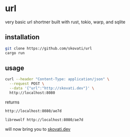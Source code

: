 # url
very basic url shortner built with rust, tokio, warp, and sqlite

## installation
```sh
git clone https://github.com/skovati/url
cargo run
```

## usage
```sh
curl --header "Content-Type: application/json" \
  --request POST \
  --data '{"url":"http://skovati.dev"}' \
  http://localhost:8080
```
returns
```sh
http://localhost:8080/ae7d
```
```sh
librewolf http://localhost:8080/ae7d
```
will now bring you to [skovati.dev](https://skovati.dev)
